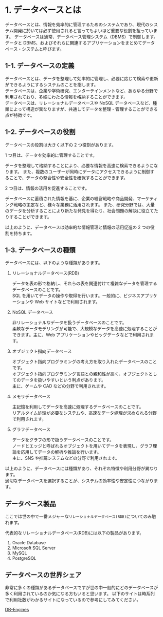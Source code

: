 # 1. データベースとは

データベースとは、情報を効率的に管理するためのシステムであり、現代のシステム開発に於いては必ず使用されると言ってもよいほど重要な役割を担っています。
データベースは通常、データベース管理システム（DBMS）で制御します。  
データと DBMS、およびそれらに関連するアプリケーションをまとめてデータベース・システムと呼びます。

## 1-1. データベースの定義

データベースとは、データを整理して効率的に管理し、必要に応じて検索や更新ができるようにするシステムのことを指します。  
データベースは、企業や学術研究、エンターテインメントなど、あらゆる分野で利用されており、多岐にわたる情報を格納することができます。  
データベースは、リレーショナルデータベースや NoSQL データベースなど、種類によって構造が異なりますが、共通してデータを整理・管理することができる点が特徴です。

## 1-2. データベースの役割

データベースの役割は大きく以下の 2 つ役割があります。

1 つ目は、データを効率的に管理することです。

データを整理して格納することにより、必要な情報を高速に検索できるようになります。
また、複数のユーザーが同時にデータにアクセスできるように制御することで、データの整合性や安全性を確保することができます。

2 つ目は、情報の活用を促進することです。

データベースに蓄積された情報を基に、企業の経営戦略や商品開発、マーケティング戦略の策定など、様々な業務に活用されます。
また、研究分野では、大量のデータを分析することにより新たな発見を得たり、社会問題の解決に役立てたりすることができます。

以上のように、データベースは効率的な情報管理と情報の活用促進の 2 つの役割を持ちます。

## 1-3. データベースの種類

データベースには、以下のような種類があります。

1. リレーショナルデータベース(RDB)

   データを表の形で格納し、それらの表を関連付けて複雑なデータを管理するデータベースのことです。  
   SQL を用いてデータの操作や取得を行います。一般的に、ビジネスアプリケーションや Web サイトなどで利用されます。

2. NoSQL データベース

   非リレーショナルなデータを扱うデータベースのことです。  
   柔軟なデータモデリングが可能で、大規模なデータを高速に処理することができます。主に、Web アプリケーションやビッグデータなどで利用されます。

3. オブジェクト指向データベース

   オブジェクト指向プログラミングの考え方を取り入れたデータベースのことです。  
   オブジェクト指向プログラミング言語との親和性が高く、オブジェクトとしてのデータを扱いやすいという利点があります。  
   主に、ゲームや CAD などの分野で利用されます。

4. メモリデータベース

   主記憶を利用してデータを高速に処理するデータベースのことです。  
   リアルタイム処理が必要なシステムや、高速なデータ処理が求められる分野で利用されます。

5. グラフデータベース

   データをグラフの形で扱うデータベースのことです。  
   ノードとエッジと呼ばれるオブジェクトを用いてデータを表現し、グラフ理論を応用してデータの解析や推論を行います。  
   主に、SNS や推薦システムなどの分野で利用されます。

以上のように、データベースには種類があり、それぞれ特徴や利用分野が異なります。  
適切なデータベースを選択することが、システムの効率性や安定性につながります。

## データベース製品

ここでは世の中で一番メジャーな`リレーショナルデータベース(RDB)`についてのみ触れます。

代表的なリレーショナルデータベース(RDB)には以下の製品があります。

1. Oracle Database
2. Microsoft SQL Server
3. MySQL
4. PostgreSQL

## データベースの世界シェア

非常に多くの種類があるデータベースですが世の中一般的にどのデータベースが多く利用されているのか気になる方もいると思います。
以下のサイトは時系列で利用社数がわかるサイトになっているので参考にしてみてください。

[DB-Engines](https://db-engines.com/en/ranking_trend)
